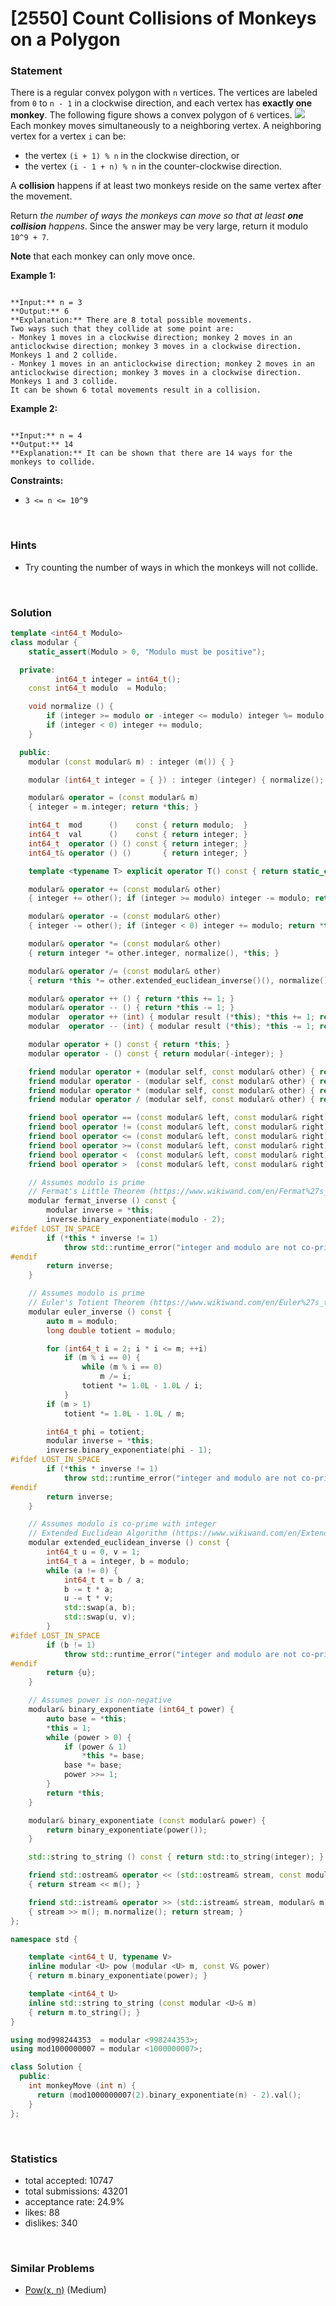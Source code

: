 # [2550] Count Collisions of Monkeys on a Polygon



### Statement

There is a regular convex polygon with `n` vertices. The vertices are labeled from `0` to `n - 1` in a clockwise direction, and each vertex has **exactly one monkey**. The following figure shows a convex polygon of `6` vertices.
![](https://assets.leetcode.com/uploads/2023/01/22/hexagon.jpg)
Each monkey moves simultaneously to a neighboring vertex. A neighboring vertex for a vertex `i` can be:

* the vertex `(i + 1) % n` in the clockwise direction, or
* the vertex `(i - 1 + n) % n` in the counter-clockwise direction.



A **collision** happens if at least two monkeys reside on the same vertex after the movement.

Return *the number of ways the monkeys can move so that at least **one collision***  *happens*. Since the answer may be very large, return it modulo `10^9 + 7`.

**Note** that each monkey can only move once.


**Example 1:**

```

**Input:** n = 3
**Output:** 6
**Explanation:** There are 8 total possible movements.
Two ways such that they collide at some point are:
- Monkey 1 moves in a clockwise direction; monkey 2 moves in an anticlockwise direction; monkey 3 moves in a clockwise direction. Monkeys 1 and 2 collide.
- Monkey 1 moves in an anticlockwise direction; monkey 2 moves in an anticlockwise direction; monkey 3 moves in a clockwise direction. Monkeys 1 and 3 collide.
It can be shown 6 total movements result in a collision.

```

**Example 2:**

```

**Input:** n = 4
**Output:** 14
**Explanation:** It can be shown that there are 14 ways for the monkeys to collide.

```

**Constraints:**
* `3 <= n <= 10^9`


<br />

### Hints

- Try counting the number of ways in which the monkeys will not collide.

<br />

### Solution

```cpp
template <int64_t Modulo>
class modular {
    static_assert(Modulo > 0, "Modulo must be positive");

  private:
          int64_t integer = int64_t();
    const int64_t modulo  = Modulo;

    void normalize () {
        if (integer >= modulo or -integer <= modulo) integer %= modulo;
        if (integer < 0) integer += modulo;
    }

  public:
    modular (const modular& m) : integer (m()) { }

    modular (int64_t integer = { }) : integer (integer) { normalize(); }

    modular& operator = (const modular& m)
    { integer = m.integer; return *this; }

    int64_t  mod      ()    const { return modulo;  }
    int64_t  val      ()    const { return integer; }
    int64_t  operator () () const { return integer; }
    int64_t& operator () ()       { return integer; }

    template <typename T> explicit operator T() const { return static_cast <T> (integer); }

    modular& operator += (const modular& other)
    { integer += other(); if (integer >= modulo) integer -= modulo; return *this; }

    modular& operator -= (const modular& other)
    { integer -= other(); if (integer < 0) integer += modulo; return *this; }

    modular& operator *= (const modular& other)
    { return integer *= other.integer, normalize(), *this; }

    modular& operator /= (const modular& other)
    { return *this *= other.extended_euclidean_inverse()(), normalize(), *this; }

    modular& operator ++ () { return *this += 1; }
    modular& operator -- () { return *this -= 1; }
    modular  operator ++ (int) { modular result (*this); *this += 1; return result; }
    modular  operator -- (int) { modular result (*this); *this -= 1; return result; }

    modular operator + () const { return *this; }
    modular operator - () const { return modular(-integer); }

    friend modular operator + (modular self, const modular& other) { return self += other; }
    friend modular operator - (modular self, const modular& other) { return self -= other; }
    friend modular operator * (modular self, const modular& other) { return self *= other; }
    friend modular operator / (modular self, const modular& other) { return self /= other; }

    friend bool operator == (const modular& left, const modular& right) { return left() == right(); }
    friend bool operator != (const modular& left, const modular& right) { return left() != right(); }
    friend bool operator <= (const modular& left, const modular& right) { return left() <= right(); }
    friend bool operator >= (const modular& left, const modular& right) { return left() >= right(); }
    friend bool operator <  (const modular& left, const modular& right) { return left() <  right(); }
    friend bool operator >  (const modular& left, const modular& right) { return left() >  right(); }

    // Assumes modulo is prime
    // Fermat's Little Theorem (https://www.wikiwand.com/en/Fermat%27s_little_theorem)
    modular fermat_inverse () const {
        modular inverse = *this;
        inverse.binary_exponentiate(modulo - 2);
#ifdef LOST_IN_SPACE
        if (*this * inverse != 1)
            throw std::runtime_error("integer and modulo are not co-prime");
#endif
        return inverse;
    }

    // Assumes modulo is prime
    // Euler's Totient Theorem (https://www.wikiwand.com/en/Euler%27s_theorem)
    modular euler_inverse () const {
        auto m = modulo;
        long double totient = modulo;

        for (int64_t i = 2; i * i <= m; ++i)
            if (m % i == 0) {
                while (m % i == 0)
                    m /= i;
                totient *= 1.0L - 1.0L / i;
            }
        if (m > 1)
            totient *= 1.0L - 1.0L / m;

        int64_t phi = totient;
        modular inverse = *this;
        inverse.binary_exponentiate(phi - 1);
#ifdef LOST_IN_SPACE
        if (*this * inverse != 1)
            throw std::runtime_error("integer and modulo are not co-prime");
#endif
        return inverse;
    }

    // Assumes modulo is co-prime with integer
    // Extended Euclidean Algorithm (https://www.wikiwand.com/en/Extended_Euclidean_algorithm)
    modular extended_euclidean_inverse () const {
        int64_t u = 0, v = 1;
        int64_t a = integer, b = modulo;
        while (a != 0) {
            int64_t t = b / a;
            b -= t * a;
            u -= t * v;
            std::swap(a, b);
            std::swap(u, v);
        }
#ifdef LOST_IN_SPACE
        if (b != 1)
            throw std::runtime_error("integer and modulo are not co-prime");
#endif
        return {u};
    }

    // Assumes power is non-negative
    modular& binary_exponentiate (int64_t power) {
        auto base = *this;
        *this = 1;
        while (power > 0) {
            if (power & 1)
                *this *= base;
            base *= base;
            power >>= 1;
        }
        return *this;
    }

    modular& binary_exponentiate (const modular& power) {
        return binary_exponentiate(power());
    }

    std::string to_string () const { return std::to_string(integer); }

    friend std::ostream& operator << (std::ostream& stream, const modular& m)
    { return stream << m(); }

    friend std::istream& operator >> (std::istream& stream, modular& m)
    { stream >> m(); m.normalize(); return stream; }
};

namespace std {

    template <int64_t U, typename V>
    inline modular <U> pow (modular <U> m, const V& power)
    { return m.binary_exponentiate(power); }

    template <int64_t U>
    inline std::string to_string (const modular <U>& m)
    { return m.to_string(); }
}

using mod998244353  = modular <998244353>;
using mod1000000007 = modular <1000000007>;

class Solution {
  public:
    int monkeyMove (int n) {
      return (mod1000000007(2).binary_exponentiate(n) - 2).val();
    }
};
```

<br />

### Statistics

- total accepted: 10747
- total submissions: 43201
- acceptance rate: 24.9%
- likes: 88
- dislikes: 340

<br />

### Similar Problems

- [Pow(x, n)](https://leetcode.com/problems/powx-n) (Medium)
